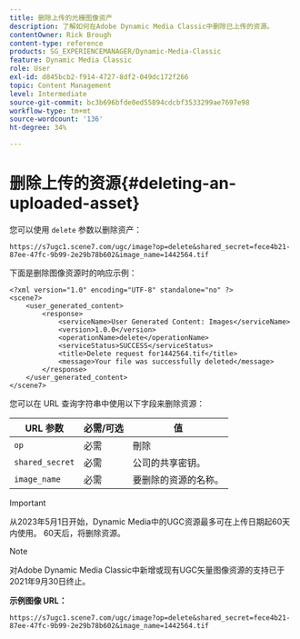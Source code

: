 ```yaml
---
title: 删除上传的光栅图像资产
description: 了解如何在Adobe Dynamic Media Classic中删除已上传的资源。
contentOwner: Rick Brough
content-type: reference
products: SG_EXPERIENCEMANAGER/Dynamic-Media-Classic
feature: Dynamic Media Classic
role: User
exl-id: d845bcb2-f914-4727-8df2-049dc172f266
topic: Content Management
level: Intermediate
source-git-commit: bc3b696bfde0ed55894cdcbf3533299ae7697e98
workflow-type: tm+mt
source-wordcount: '136'
ht-degree: 34%

---
```


# 删除上传的资源{#deleting-an-uploaded-asset}

您可以使用 `delete` 参数以删除资产：

```as3
https://s7ugc1.scene7.com/ugc/image?op=delete&shared_secret=fece4b21-87ee-47fc-9b99-2e29b78b602&image_name=1442564.tif
```

下面是删除图像资源时的响应示例：

```as3
<?xml version="1.0" encoding="UTF-8" standalone="no" ?> 
<scene7> 
    <user_generated_content> 
        <response> 
            <serviceName>User Generated Content: Images</serviceName> 
            <version>1.0.0</version> 
            <operationName>delete</operationName> 
            <serviceStatus>SUCCESS</serviceStatus> 
            <title>Delete request for1442564.tif</title> 
            <message>Your file was successfully deleted</message> 
        </response> 
    </user_generated_content> 
</scene7>
```

您可以在 URL 查询字符串中使用以下字段来删除资源：

| URL 参数 | 必需/可选 | 值 |
| --- | --- | --- |
| `op` | 必需 | 刪除 |
| `shared_secret` | 必需 | 公司的共享密钥。 |
| `image_name` | 必需 | 要删除的资源的名称。 |

<!-- <li>For Vector:fxg_name</li> -->

>[!IMPORTANT]
>
>从2023年5月1日开始，Dynamic Media中的UGC资源最多可在上传日期起60天内使用。 60天后，将删除资源。

>[!NOTE]
>
>对Adobe Dynamic Media Classic中新增或现有UGC矢量图像资源的支持已于2021年9月30日终止。

**示例图像 URL：**

`https://s7ugc1.scene7.com/ugc/image?op=delete&shared_secret=fece4b21-87ee-47fc-9b99-2e29b78b602&image_name=1442564.tif`

<!-- **Sample vector URL:**

`https://s7ugc1.scene7.com/ugc/vector?op=delete&shared_secret=2160a8fa-cec6-45ba-8d59- ca595f6d2b47& &fxg_name=8875744.fxg` -->
